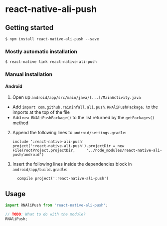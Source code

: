 
# react-native-ali-push

## Getting started

`$ npm install react-native-ali-push --save`

### Mostly automatic installation

`$ react-native link react-native-ali-push`

### Manual installation


#### Android

1. Open up `android/app/src/main/java/[...]/MainActivity.java`
  - Add `import com.github.raininfall.ali.push.RNAliPushPackage;` to the imports at the top of the file
  - Add `new RNAliPushPackage()` to the list returned by the `getPackages()` method
2. Append the following lines to `android/settings.gradle`:
  	```
  	include ':react-native-ali-push'
  	project(':react-native-ali-push').projectDir = new File(rootProject.projectDir, 	'../node_modules/react-native-ali-push/android')
  	```
3. Insert the following lines inside the dependencies block in `android/app/build.gradle`:
  	```
      compile project(':react-native-ali-push')
  	```


## Usage
```javascript
import RNAliPush from 'react-native-ali-push';

// TODO: What to do with the module?
RNAliPush;
```
  